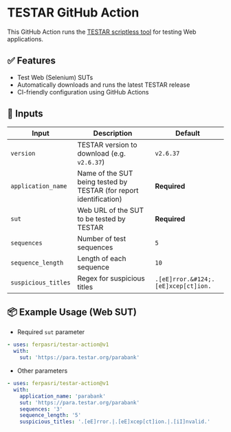 # TESTAR GitHub Action

This GitHub Action runs the [TESTAR scriptless tool](https://github.com/TESTARtool/TESTAR_dev) for testing Web applications.

## ✅ Features

- Test Web (Selenium) SUTs
- Automatically downloads and runs the latest TESTAR release
- CI-friendly configuration using GitHub Actions

## 🔧 Inputs

| Input | Description | Default |
|-------|-------------|---------|
| `version` | TESTAR version to download (e.g. `v2.6.37`) | `v2.6.37` |
| `application_name` | Name of the SUT being tested by TESTAR (for report identification) | **Required** |
| `sut` | Web URL of the SUT to be tested by TESTAR | **Required** |
| `sequences` | Number of test sequences | `5` |
| `sequence_length` | Length of each sequence | `10` |
| `suspicious_titles` | Regex for suspicious titles | `.[eE]rror.&#124;.[eE]xcep[ct]ion.` |

## 📦 Example Usage (Web SUT)

- Required `sut` parameter

```yaml
- uses: ferpasri/testar-action@v1
  with:
    sut: 'https://para.testar.org/parabank'
```

- Other parameters

```yaml
- uses: ferpasri/testar-action@v1
  with:
    application_name: 'parabank'
    sut: 'https://para.testar.org/parabank'
    sequences: '3'
    sequence_length: '5'
    suspicious_titles: '.[eE]rror.|.[eE]xcep[ct]ion.|.[iI]nvalid.'
```
